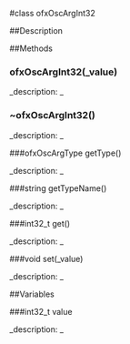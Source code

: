 #class ofxOscArgInt32


##Description





##Methods



### ofxOscArgInt32(_value)

<!--

_syntax: ofxOscArgInt32(_value)_

_name: ofxOscArgInt32_

_returns: _

_returns_description: _

_parameters: int32_t _value_

_access: public_

_version_started: 007_

_version_deprecated: _

_summary: _

_constant: False_

_static: no_

_visible: True_

_advanced: False_



-->

_description: _







### ~ofxOscArgInt32()

<!--

_syntax: ~ofxOscArgInt32()_

_name: ~ofxOscArgInt32_

_returns: _

_returns_description: _

_parameters: _

_access: public_

_version_started: 007_

_version_deprecated: _

_summary: _

_constant: False_

_static: no_

_visible: True_

_advanced: False_



-->

_description: _







###ofxOscArgType getType()

<!--

_syntax: getType()_

_name: getType_

_returns: ofxOscArgType_

_returns_description: _

_parameters: _

_access: public_

_version_started: 007_

_version_deprecated: _

_summary: _

_constant: False_

_static: no_

_visible: True_

_advanced: False_



-->

_description: _







###string getTypeName()

<!--

_syntax: getTypeName()_

_name: getTypeName_

_returns: string_

_returns_description: _

_parameters: _

_access: public_

_version_started: 007_

_version_deprecated: _

_summary: _

_constant: False_

_static: no_

_visible: True_

_advanced: False_



-->

_description: _







###int32_t get()

<!--

_syntax: get()_

_name: get_

_returns: int32_t_

_returns_description: _

_parameters: _

_access: public_

_version_started: 007_

_version_deprecated: _

_summary: _

_constant: False_

_static: no_

_visible: True_

_advanced: False_



-->

_description: _







###void set(_value)

<!--

_syntax: set(_value)_

_name: set_

_returns: void_

_returns_description: _

_parameters: int32_t _value_

_access: public_

_version_started: 007_

_version_deprecated: _

_summary: _

_constant: False_

_static: no_

_visible: True_

_advanced: False_



-->

_description: _







##Variables



###int32_t value

<!--

_name: value_

_type: int32_t_

_access: private_

_version_started: 007_

_version_deprecated: _

_summary: _

_visible: True_

_constant: True_

_advanced: False_



-->

_description: _







